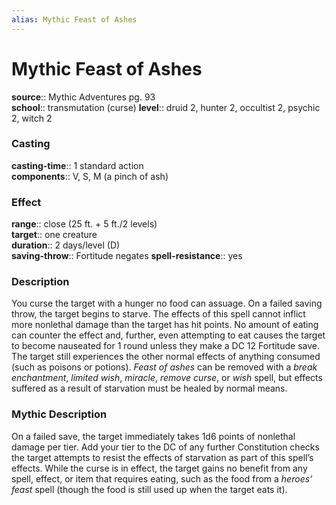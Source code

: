 ```yaml
---
alias: Mythic Feast of Ashes
---
```


# Mythic Feast of Ashes

**source**:: Mythic Adventures pg. 93  
**school**:: transmutation (curse)
**level**:: druid 2, hunter 2, occultist 2, psychic 2, witch 2

### Casting 

**casting-time**:: 1 standard action  
**components**:: V, S, M (a pinch of ash)

### Effect 

**range**:: close (25 ft. + 5 ft./2 levels)  
**target**:: one creature  
**duration**:: 2 days/level (D)  
**saving-throw**:: Fortitude negates
**spell-resistance**:: yes

### Description 

You curse the target with a hunger no food can assuage. On a failed saving throw, the target begins to starve. The effects of this spell cannot inflict more nonlethal damage than the target has hit points. No amount of eating can counter the effect and, further, even attempting to eat causes the target to become nauseated for 1 round unless they make a DC 12 Fortitude save. The target still experiences the other normal effects of anything consumed (such as poisons or potions). *Feast of ashes* can be removed with a *break enchantment*, *limited wish*, *miracle*, *remove curse*, or *wish* spell, but effects suffered as a result of starvation must be healed by normal means.

### Mythic Description

On a failed save, the target immediately takes 1d6 points of nonlethal damage per tier. Add your tier to the DC of any further Constitution checks the target attempts to resist the effects of starvation as part of this spell’s effects. While the curse is in effect, the target gains no benefit from any spell, effect, or item that requires eating, such as the food from a *heroes’ feast* spell (though the food is still used up when the target eats it).
